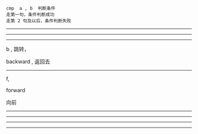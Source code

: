     cmp  a , b  判断条件
    走第一句，条件判断成功
    走第 2 句及以后，条件判断失败

    



<hr>


<hr>


<hr>



b , 跳转， 


backward , 返回去 




<hr>



f, 



forward



向前




<hr>


<hr>






<hr>


<hr>


